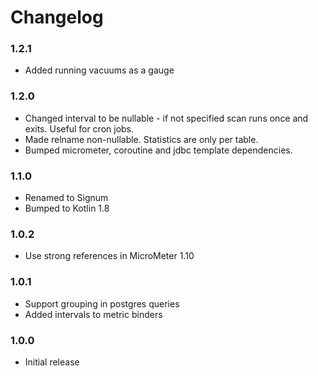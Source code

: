 # Changelog

### 1.2.1

* Added running vacuums as a gauge

### 1.2.0

* Changed interval to be nullable - if not specified scan runs once and exits. Useful for cron jobs.
* Made relname non-nullable. Statistics are only per table.
* Bumped micrometer, coroutine and jdbc template dependencies.

### 1.1.0

* Renamed to Signum
* Bumped to Kotlin 1.8

### 1.0.2

* Use strong references in MicroMeter 1.10

### 1.0.1

* Support grouping in postgres queries
* Added intervals to metric binders

### 1.0.0

* Initial release
